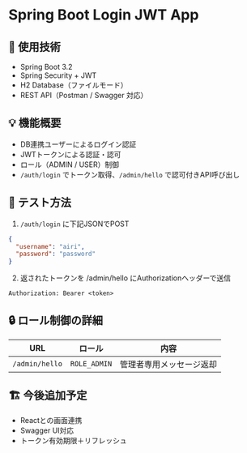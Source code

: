 # Spring Boot Login JWT App

## 🔧 使用技術
- Spring Boot 3.2
- Spring Security + JWT
- H2 Database（ファイルモード）
- REST API（Postman / Swagger 対応）

## 💡 機能概要
- DB連携ユーザーによるログイン認証
- JWTトークンによる認証・認可
- ロール（ADMIN / USER）制御
- `/auth/login` でトークン取得、`/admin/hello` で認可付きAPI呼び出し

## 🧪 テスト方法
1. `/auth/login` に下記JSONでPOST
```json
{
  "username": "airi",
  "password": "password"
}
```
2. 返されたトークンを /admin/hello にAuthorizationヘッダーで送信
```
Authorization: Bearer <token>
```

## 🔒 ロール制御の詳細
| URL            | ロール          | 内容           |
| -------------- | ------------ | ------------ |
| `/admin/hello` | `ROLE_ADMIN` | 管理者専用メッセージ返却 |

## 🏗️ 今後追加予定
- Reactとの画面連携
- Swagger UI対応
- トークン有効期限＋リフレッシュ